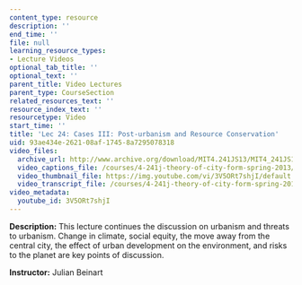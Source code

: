 ```yaml
---
content_type: resource
description: ''
end_time: ''
file: null
learning_resource_types:
- Lecture Videos
optional_tab_title: ''
optional_text: ''
parent_title: Video Lectures
parent_type: CourseSection
related_resources_text: ''
resource_index_text: ''
resourcetype: Video
start_time: ''
title: 'Lec 24: Cases III: Post-urbanism and Resource Conservation'
uid: 93ae434e-2621-08af-1745-8a7295078318
video_files:
  archive_url: http://www.archive.org/download/MIT4.241JS13/MIT4_241JS13_lec24_300k.mp4
  video_captions_file: /courses/4-241j-theory-of-city-form-spring-2013/78ece72231885ffeb684eb0905fe6da9_3V5ORt7shjI.vtt
  video_thumbnail_file: https://img.youtube.com/vi/3V5ORt7shjI/default.jpg
  video_transcript_file: /courses/4-241j-theory-of-city-form-spring-2013/6bfdb452495f9b1e42329e06224c6323_3V5ORt7shjI.pdf
video_metadata:
  youtube_id: 3V5ORt7shjI
---
```


**Description:** This lecture continues the discussion on urbanism and threats to urbanism. Change in climate, social equity, the move away from the central city, the effect of urban development on the environment, and risks to the planet are key points of discussion.

**Instructor:** Julian Beinart